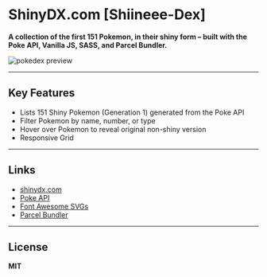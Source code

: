 # ShinyDX.com [Shiineee-Dex]

**A collection of the first 151 Pokemon, in their shiny form – built with the Poke API, Vanilla JS, SASS, and Parcel Bundler.**


![pokedex preview](https://firebasestorage.googleapis.com/v0/b/sample-25d92.appspot.com/o/shiny-dx_screenshot.png?alt=media&token=3fc18ffc-01bf-4bda-90b7-5c76cefa88bf)

---

## Key Features

- Lists 151 Shiny Pokemon (Generation 1) generated from the Poke API
- Filter Pokemon by name, number, or type
- Hover over Pokemon to reveal original non-shiny version
- Responsive Grid

---

## Links

- [shinydx.com](http://shinydx.com/)
- [Poke API](https://pokeapi.co/)
- [Font Awesome SVGs](https://fontawesome.com/icons)
- [Parcel Bundler](https://parceljs.org/)

---

## License

**MIT**
